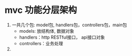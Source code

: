 # mvc 功能分层架构

1. 一共几个包: model包, handlers包，controllers包，main包
   * models: 放结构体, 数据对象
   * handlers：http RESTful接口， api接口对象
   * controllers：业务处理
2. 